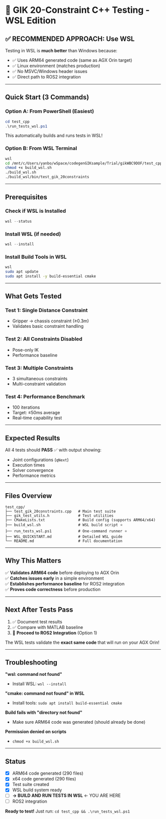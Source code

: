 # 🚀 GIK 20-Constraint C++ Testing - WSL Edition

## ✅ **RECOMMENDED APPROACH: Use WSL**

Testing in WSL is **much better** than Windows because:
- ✅ Uses ARM64 generated code (same as AGX Orin target)
- ✅ Linux environment (matches production)
- ✅ No MSVC/Windows header issues
- ✅ Direct path to ROS2 integration

---

## Quick Start (3 Commands)

### Option A: From PowerShell (Easiest)
```powershell
cd test_cpp
.\run_tests_wsl.ps1
```
This automatically builds and runs tests in WSL!

### Option B: From WSL Terminal
```bash
wsl
cd /mnt/c/Users/yanbo/wSpace/codegenGIKsample/Trial/gikWBC9DOF/test_cpp
chmod +x build_wsl.sh
./build_wsl.sh
./build_wsl/bin/test_gik_20constraints
```

---

## Prerequisites

### Check if WSL is Installed
```powershell
wsl --status
```

### Install WSL (if needed)
```powershell
wsl --install
```

### Install Build Tools in WSL
```bash
wsl
sudo apt update
sudo apt install -y build-essential cmake
```

---

## What Gets Tested

### Test 1: Single Distance Constraint
- Gripper → chassis constraint (≥0.3m)
- Validates basic constraint handling

### Test 2: All Constraints Disabled  
- Pose-only IK
- Performance baseline

### Test 3: Multiple Constraints
- 3 simultaneous constraints
- Multi-constraint validation

### Test 4: Performance Benchmark
- 100 iterations
- Target: ≤50ms average
- Real-time capability test

---

## Expected Results

All 4 tests should **PASS** ✅ with output showing:
- Joint configurations (`qNext`)
- Execution times
- Solver convergence
- Performance metrics

---

## Files Overview

```
test_cpp/
├── test_gik_20constraints.cpp   # Main test suite
├── gik_test_utils.h             # Test utilities
├── CMakeLists.txt               # Build config (supports ARM64/x64)
├── build_wsl.sh                 # WSL build script ⭐
├── run_tests_wsl.ps1            # One-command runner ⭐
├── WSL_QUICKSTART.md            # Detailed WSL guide
└── README.md                    # Full documentation
```

---

## Why This Matters

✅ **Validates ARM64 code** before deploying to AGX Orin  
✅ **Catches issues early** in a simple environment  
✅ **Establishes performance baseline** for ROS2 integration  
✅ **Proves code correctness** before production

---

## Next After Tests Pass

1. ✅ Document test results
2. ✅ Compare with MATLAB baseline
3. 🚀 **Proceed to ROS2 Integration** (Option 1)

The WSL tests validate the **exact same code** that will run on your AGX Orin!

---

## Troubleshooting

**"wsl: command not found"**
- Install WSL: `wsl --install`

**"cmake: command not found" in WSL**
- Install tools: `sudo apt install build-essential cmake`

**Build fails with "directory not found"**
- Make sure ARM64 code was generated (should already be done)

**Permission denied on scripts**
- `chmod +x build_wsl.sh`

---

## Status

- [x] ARM64 code generated (290 files)
- [x] x64 code generated (290 files)  
- [x] Test suite created
- [x] WSL build system ready
- [ ] **→ BUILD AND RUN TESTS IN WSL** ← YOU ARE HERE
- [ ] ROS2 integration

**Ready to test!** Just run: `cd test_cpp && .\run_tests_wsl.ps1`
